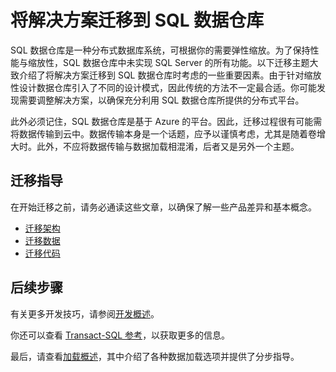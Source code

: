 <properties
   pageTitle="将解决方案迁移到 SQL 数据仓库 | Azure"
   description="有关将解决方案转移到 Azure SQL 数据仓库平台的迁移指南。"
   services="sql-data-warehouse"
   documentationCenter="NA"
   authors="jrowlandjones"
   manager="barbkess"
   editor=""/>

<tags
   ms.service="sql-data-warehouse"
   ms.date="03/14/2016"
   wacn.date="04/11/2016"/>

# 将解决方案迁移到 SQL 数据仓库

SQL 数据仓库是一种分布式数据库系统，可根据你的需要弹性缩放。为了保持性能与缩放性，SQL 数据仓库中未实现 SQL Server 的所有功能。以下迁移主题大致介绍了将解决方案迁移到 SQL 数据仓库时考虑的一些重要因素。由于针对缩放性设计数据仓库引入了不同的设计模式，因此传统的方法不一定最合适。你可能发现需要调整解决方案，以确保充分利用 SQL 数据仓库所提供的分布式平台。

此外必须记住，SQL 数据仓库是基于 Azure 的平台。因此，迁移过程很有可能需将数据传输到云中。数据传输本身是一个话题，应予以谨慎考虑，尤其是随着卷增大时。此外，不应将数据传输与数据加载相混淆，后者又是另外一个主题。

## 迁移指导
在开始迁移之前，请务必通读这些文章，以确保了解一些产品差异和基本概念。

- [迁移架构][]
- [迁移数据][]
- [迁移代码][]
 
## 后续步骤
有关更多开发技巧，请参阅[开发概述][]。

你还可以查看 [Transact-SQL 参考][]，以获取更多的信息。

最后，请查看[加载概述][]，其中介绍了各种数据加载选项并提供了分步指导。

<!--Image references-->

<!--Article references-->
[迁移架构]: /documentation/articles/sql-data-warehouse-migrate-schema/
[迁移数据]: /documentation/articles/sql-data-warehouse-migrate-data/
[迁移代码]: /documentation/articles/sql-data-warehouse-migrate-code/

[开发概述]: /documentation/articles/sql-data-warehouse-overview-develop/
[加载概述]: /documentation/articles/sql-data-warehouse-overview-load/
[Transact-SQL 参考]: /documentation/articles/sql-data-warehouse-overview-migrate/

<!--MSDN references-->


<!--Other Web references-->

<!---HONumber=Mooncake_0307_2016-->